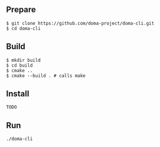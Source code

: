 Prepare
-------
```
$ git clone https://github.com/doma-project/doma-cli.git
$ cd doma-cli
```

Build
-----

```
$ mkdir build
$ cd build
$ cmake ..
$ cmake --build . # calls make
```

Install
-------
```
TODO
```

Run
---
```
./doma-cli
```